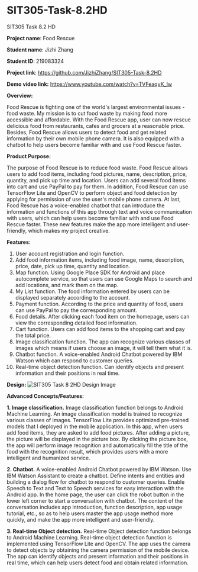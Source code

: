 # SIT305-Task-8.2HD

SIT305 Task 8.2 HD

**Project name**: Food Rescue

**Student name**: Jizhi Zhang

**Student ID**: 219083324

**Project link**: https://github.com/JizhiZhang/SIT305-Task-8.2HD

**Demo video link:** https://www.youtube.com/watch?v=TVFeaqvK_lw



**Overview:**

Food Rescue is fighting one of the world's largest environmental issues - food waste. My mission is to cut food waste by making food more accessible and affordable. With the Food Rescue app, user can now rescue delicious food from restaurants, cafes and grocers at a reasonable price. Besides, Food Rescue allows users to detect food and get related information by their own mobile phone camera. It is also equipped with a chatbot to help users become familiar with and use Food Rescue faster.


**Product Purpose:**

The purpose of Food Rescue is to reduce food waste. Food Rescue allows users to add food items, including food pictures, name, description, price, quantity, and pick up time and location. Users can add several food items into cart and use PayPal to pay for them. In addition, Food Rescue can use TensorFlow Lite and OpenCV to perform object and food detection by applying for permission of use the user's mobile phone camera. At last, Food Rescue has a voice-enabled chatbot that can introduce the information and functions of this app through text and voice communication with users, which can help users become familiar with and use Food Rescue faster. These new features make the app more intelligent and user-friendly, which makes my project creative.


**Features:**
1. User account registration and login function.
2. Add food information items, including food image, name, description, price, date, pick up time, quantity and location.
3. Map function. Using Google Place SDK for Android and place autocomplete service, so that users can use Google Maps to search and add locations, and mark them on the map.
4. My List function. The food information entered by users can be displayed separately according to the account.
5. Payment function. According to the price and quantity of food, users can use PayPal to pay the corresponding amount.
6. Food details. After clicking each food item on the homepage, users can view the corresponding detailed food information.
7. Cart function. Users can add food items to the shopping cart and pay the total price.
8. Image classification function. The app can recognize various classes of images which means if users choose an image, it will tell them what it is.
9. Chatbot function. A voice-enabled Android Chatbot powered by IBM Watson which can respond to customer queries.
10. Real-time object detection function. Can identify objects and present information and their positions in real time.


**Design:**
 ![SIT305 Task 8 2HD Design Image](https://user-images.githubusercontent.com/69889275/121335597-51626600-c94d-11eb-8415-de309f13f65a.png)




**Advanced Concepts/Features:**

**1. Image classification.** 
Image classification function belongs to Android Machine Learning. An image classification model is trained to recognize various classes of images. TensorFlow Lite provides optimized pre-trained models that I deployed in the mobile application. In this app, when users add food items, they are asked to add food pictures. After adding a picture, the picture will be displayed in the picture box. By clicking the picture box, the app will perform image recognition and automatically fill the title of the food with the recognition result, which provides users with a more intelligent and humanized service.

**2. Chatbot.**
A voice-enabled Android Chatbot powered by IBM Watson. Use IBM Watson Assistant to create a chatbot. Define intents and entities and building a dialog flow for chatbot to respond to customer queries. Enable Speech to Text and Text to Speech services for easy interaction with the Android app. In the home page, the user can click the robot button in the lower left corner to start a conversation with chatbot. The content of the conversation includes app introduction, function description, app usage tutorial, etc., so as to help users master the app usage method more quickly, and make the app more intelligent and user-friendly.

**3. Real-time Object detection.** 
Real-time Object detection function belongs to Android Machine Learning. Real-time object detection function is implemented using TensorFlow Lite and OpenCV. The app uses the camera to detect objects by obtaining the camera permission of the mobile device. The app can identify objects and present information and their positions in real time, which can help users detect food and obtain related information.
